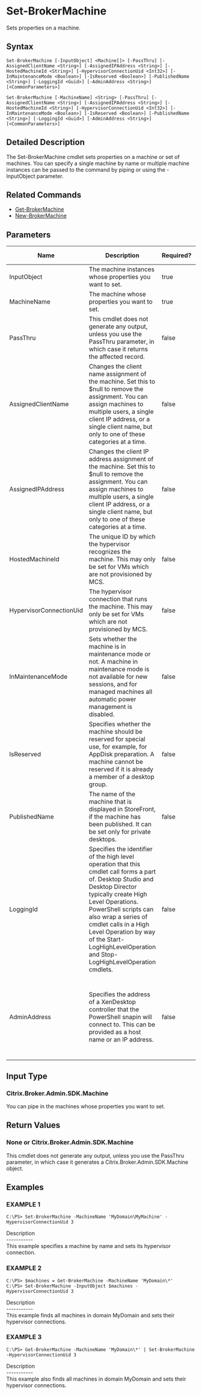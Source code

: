 ﻿# Set-BrokerMachine

   Sets properties on a machine.

## Syntax
```
Set-BrokerMachine [-InputObject] <Machine[]> [-PassThru] [-AssignedClientName <String>] [-AssignedIPAddress <String>] [-HostedMachineId <String>] [-HypervisorConnectionUid <Int32>] [-InMaintenanceMode <Boolean>] [-IsReserved <Boolean>] [-PublishedName <String>] [-LoggingId <Guid>] [-AdminAddress <String>] [<CommonParameters>]

Set-BrokerMachine [-MachineName] <String> [-PassThru] [-AssignedClientName <String>] [-AssignedIPAddress <String>] [-HostedMachineId <String>] [-HypervisorConnectionUid <Int32>] [-InMaintenanceMode <Boolean>] [-IsReserved <Boolean>] [-PublishedName <String>] [-LoggingId <Guid>] [-AdminAddress <String>] [<CommonParameters>]
```

## Detailed Description
   The Set-BrokerMachine cmdlet sets properties on a machine or set of machines. You can specify a single machine by name or multiple machine instances can be passed to the command by piping or using the -InputObject parameter.

## Related Commands
  * [Get-BrokerMachine](Get-BrokerMachine/)
  * [New-BrokerMachine](New-BrokerMachine/)
## Parameters

| Name   | Description | Required? | Pipeline Input | Default Value |
| --- | --- | --- | --- | --- |
| InputObject | The machine instances whose properties you want to set. | true | true (ByValue) |  |
| MachineName | The machine whose properties you want to set. | true | true (ByPropertyName) |  |
| PassThru | This cmdlet does not generate any output, unless you use the PassThru parameter, in which case it returns the affected record. | false | false | False |
| AssignedClientName | Changes the client name assignment of the machine. Set this to $null to remove the assignment. You can assign machines to multiple users, a single client IP address, or a single client name, but only to one of these categories at a time. | false | false |  |
| AssignedIPAddress | Changes the client IP address assignment of the machine. Set this to $null to remove the assignment. You can assign machines to multiple users, a single client IP address, or a single client name, but only to one of these categories at a time. | false | false |  |
| HostedMachineId | The unique ID by which the hypervisor recognizes the machine. This may only be set for VMs which are not provisioned by MCS. | false | false |  |
| HypervisorConnectionUid | The hypervisor connection that runs the machine. This may only be set for VMs which are not provisioned by MCS. | false | false |  |
| InMaintenanceMode | Sets whether the machine is in maintenance mode or not. A machine in maintenance mode is not available for new sessions, and for managed machines all automatic power management is disabled. | false | false |  |
| IsReserved | Specifies whether the machine should be reserved for special use, for example, for AppDisk preparation. A machine cannot be reserved if it is already a member of a desktop group. | false | false |  |
| PublishedName | The name of the machine that is displayed in StoreFront, if the machine has been published. It can be set only for private desktops. | false | false |  |
| LoggingId | Specifies the identifier of the high level operation that this cmdlet call forms a part of. Desktop Studio and Desktop Director typically create High Level Operations. PowerShell scripts can also wrap a series of cmdlet calls in a High Level Operation by way of the Start-LogHighLevelOperation and Stop-LogHighLevelOperation cmdlets. | false | false |  |
| AdminAddress | Specifies the address of a XenDesktop controller that the PowerShell snapin will connect to. This can be provided as a host name or an IP address. | false | false | Localhost. Once a value is provided by any cmdlet, this value will become the default. |

## Input Type
### Citrix.Broker.Admin.SDK.Machine
   You can pipe in the machines whose properties you want to set.
## Return Values
### None or Citrix.Broker.Admin.SDK.Machine
   This cmdlet does not generate any output, unless you use the PassThru parameter, in which case it generates a Citrix.Broker.Admin.SDK.Machine object.
## Examples

### EXAMPLE 1
```
C:\PS> Set-BrokerMachine -MachineName 'MyDomain\MyMachine' -HypervisorConnectionUid 3
```
   Description<br>-----------<br>This example specifies a machine by name and sets its hypervisor connection.
### EXAMPLE 2
```
C:\PS> $machines = Get-BrokerMachine -MachineName 'MyDomain\*'
C:\PS> Set-BrokerMachine -InputObject $machines -HypervisorConnectionUid 3
```
   Description<br>-----------<br>This example finds all machines in domain MyDomain and sets their hypervisor connections.
### EXAMPLE 3
```
C:\PS> Get-BrokerMachine -MachineName 'MyDomain\*' | Set-BrokerMachine -HypervisorConnectionUid 3
```
   Description<br>-----------<br>This example also finds all machines in domain MyDomain and sets their hypervisor connections.
